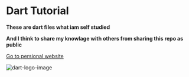 # Dart Tutorial

**These are dart files what iam self studied**

**And I think to share my knowlage with others from sharing this repo as public**

[Go to persional website](https://madhushaprasad.s3.ap-south-1.amazonaws.com/index.html)

![dart-logo-image](https://dart.dev/assets/shared/dart-logo-for-shares.png?2)
